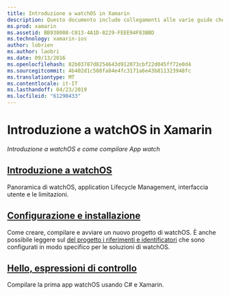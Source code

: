 ```yaml
---
title: Introduzione a watchOS in Xamarin
description: Questo documento include collegamenti alle varie guide che descrivono come iniziare con lo sviluppo di watchOS con Xamarin. Il contenuto collegato viene fornita un'introduzione a watchOS, viene spiegato come installare il supporto di watchOS per Xamarin e illustra come compilare un'applicazione iniziale.
ms.prod: xamarin
ms.assetid: BB938008-C013-4A1D-8229-FEEE94F83BBD
ms.technology: xamarin-ios
author: lobrien
ms.author: laobri
ms.date: 09/13/2016
ms.openlocfilehash: 82b03787d8254643d912073cbf22d045ff72e0d4
ms.sourcegitcommit: 4b402d1c508fa84e4fc3171a6e43b811323948fc
ms.translationtype: MT
ms.contentlocale: it-IT
ms.lasthandoff: 04/23/2019
ms.locfileid: "61290433"
---
```

# <a name="getting-started-with-watchos-in-xamarin"></a>Introduzione a watchOS in Xamarin

_Introduzione a watchOS e come compilare App watch_

## <a name="introduction-to-watchosioswatchosget-startedintro-to-watchosmd"></a>[Introduzione a watchOS](~/ios/watchos/get-started/intro-to-watchos.md)

Panoramica di watchOS, application Lifecycle Management, interfaccia utente e le limitazioni.

## <a name="setup--installationioswatchosget-startedinstallationmd"></a>[Configurazione e installazione](~/ios/watchos/get-started/installation.md)

Come creare, compilare e avviare un nuovo progetto di watchOS.
È anche possibile leggere sul [del progetto i riferimenti e identificatori](~/ios/watchos/get-started/project-references.md) che sono configurati in modo specifico per le soluzioni di watchOS.

## <a name="hello-watchioswatchosget-startedhello-watchmd"></a>[Hello, espressioni di controllo](~/ios/watchos/get-started/hello-watch.md)

Compilare la prima app watchOS usando C# e Xamarin.

